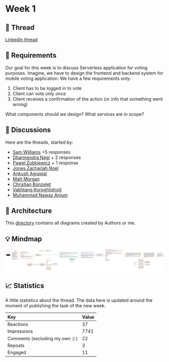 # Week 1

## :link: Thread

[LinkedIn thread](https://www.linkedin.com/posts/pawelpiwosz_devops-design-aws-activity-7015449163140116480-mmH7)

## :page_with_curl: Requirements

Our goal for this week is to discuss Serverless application for voting purposes. Imagine, we have to design the frontend and backend system for mobile voting application. We have a few requirements only:

1. Client has to be logged in to vote
2. Client can vote only once
3. Client receives a confirmation of the action (or info that something went wrong)

What components should we design? What services are in scope?

## :thought_balloon: Discussions

Here are the threads, started by:

* [Sam Williams](discussions/SamWilliams.md) +5 responses
* [Dharmendra Negi](discussions/DharmendraNegi.md) + 2 responses
* [Pawel Zubkiewicz](discussions/PawelZubkiewicz.md) + 1 response
* [Jones Zachariah Noel](discussions/JonesZachariahNoel.md)
* [Ankush Agrawal](discussions/AnkushAgrawal.md)
* [Matt Morgan](discussions/MattMorgan.md)
* [Christian Bonzelet](discussions/ChristianBonzelet.md)
* [Vakhtang Koroghlishvili](discussions/VakhtangKoroghlishvili.md)
* [Muhammad Nawaz Anjum](discussions/MuhammadNawazAnjum.md)

## :triangular_ruler: Architecture

This [directory](architecture/) contains all diagrams created by Authors or me.

## :bulb: Mindmap

![Mindmap for week 1](assets/week1-map.png)

## :chart_with_upwards_trend: Statistics

A little statistics about the thread. The data here is updated around the moment of publishing the task of the new week.

| Key                             | Value |
| :------------------------------ | :---- |
| Reactions                       | 37    |
| Impressions                     | 7741  |
| Comments (excluding my own :) ) | 22    |
| Reposts                         | 3     |
| Engaged                         | 11    |
